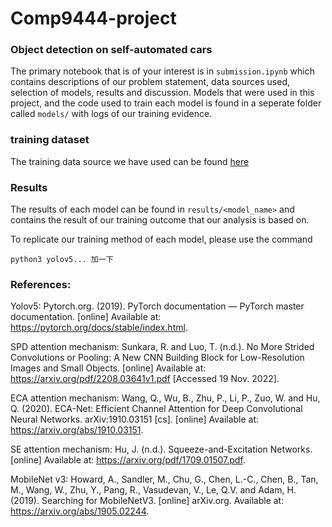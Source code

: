 # Comp9444-project
### Object detection on self-automated cars

The primary notebook that is of your interest is in `submission.ipynb` which contains descriptions of our problem statement, data sources used, selection of models, results and discussion. Models that were used in this project, and the code used to train each model is found in a seperate folder called `models/` with logs of our training evidence.

### training dataset
The training data source we have used can be found [here](https://app.roboflow.com/pionc/caltech-6f68o/3)

### Results
The results of each model can be found in `results/<model_name>` and contains the result of our training outcome that our analysis is based on.

To replicate our training method of each model, please use the command 
```
python3 yolov5... 加一下
```

### References: 
Yolov5:
Pytorch.org. (2019). PyTorch documentation — PyTorch master documentation. [online] Available at: https://pytorch.org/docs/stable/index.html.

SPD attention mechanism:
Sunkara, R. and Luo, T. (n.d.). No More Strided Convolutions or Pooling: A New CNN Building Block for Low-Resolution Images and Small Objects. [online] Available at: https://arxiv.org/pdf/2208.03641v1.pdf [Accessed 19 Nov. 2022].

ECA attention mechanism:
Wang, Q., Wu, B., Zhu, P., Li, P., Zuo, W. and Hu, Q. (2020). ECA-Net: Efficient Channel Attention for Deep Convolutional Neural Networks. arXiv:1910.03151 [cs]. [online] Available at: https://arxiv.org/abs/1910.03151.

‌SE attention mechanism:
Hu, J. (n.d.). Squeeze-and-Excitation Networks. [online] Available at: https://arxiv.org/pdf/1709.01507.pdf.

‌MobileNet v3:
‌Howard, A., Sandler, M., Chu, G., Chen, L.-C., Chen, B., Tan, M., Wang, W., Zhu, Y., Pang, R., Vasudevan, V., Le, Q.V. and Adam, H. (2019). Searching for MobileNetV3. [online] arXiv.org. Available at: https://arxiv.org/abs/1905.02244.

‌

